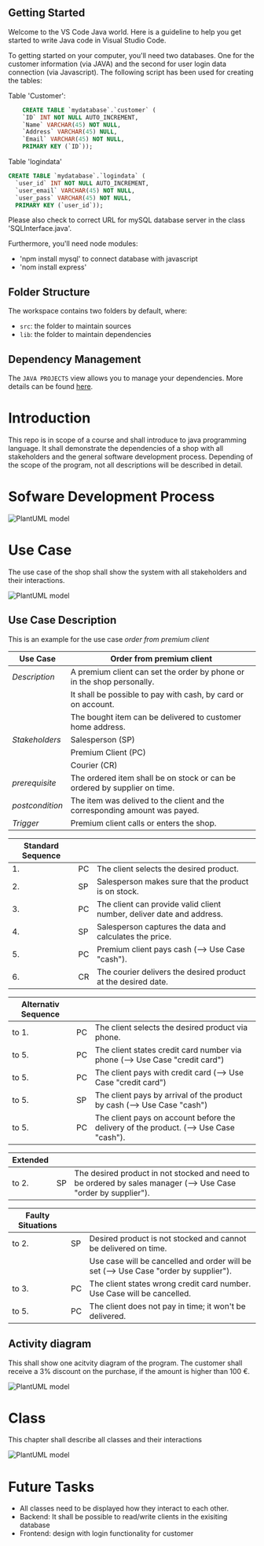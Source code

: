 ## Getting Started

Welcome to the VS Code Java world. Here is a guideline to help you get started to write Java code in Visual Studio Code.

To getting started on your computer, you'll need two databases. One for the customer information (via JAVA) and the second for user login data connection (via Javascript).
The following script has been used for creating the tables:

Table 'Customer':
```sql
    CREATE TABLE `mydatabase`.`customer` (
    `ID` INT NOT NULL AUTO_INCREMENT,
    `Name` VARCHAR(45) NOT NULL,
    `Address` VARCHAR(45) NULL,
    `Email` VARCHAR(45) NOT NULL,
    PRIMARY KEY (`ID`));
```

Table 'logindata'
```sql
CREATE TABLE `mydatabase`.`logindata` (
  `user_id` INT NOT NULL AUTO_INCREMENT,
  `user_email` VARCHAR(45) NOT NULL,
  `user_pass` VARCHAR(45) NOT NULL,
  PRIMARY KEY (`user_id`));
```

Please also check to correct URL for mySQL database server in the class 'SQLInterface.java'.

Furthermore, you'll need node modules:
- 'npm install mysql' to connect database with javascript
- 'nom install express' 

## Folder Structure

The workspace contains two folders by default, where:

- `src`: the folder to maintain sources
- `lib`: the folder to maintain dependencies

## Dependency Management

The `JAVA PROJECTS` view allows you to manage your dependencies. More details can be found [here](https://github.com/microsoft/vscode-java-dependency#manage-dependencies).

# Introduction

This repo is in scope of a course and shall introduce to java programming language.
It shall demonstrate the dependencies of a shop with all stakeholders and the general software development process.
Depending of the scope of the program, not all descriptions will be described in detail.

# Sofware Development Process

<!---
This plantuml has been used:

```plantuml
@startuml
interface interface
(Problem) -down-> (Specification): analyse
(Specification) -down-> (Requirements Specification): identification of requirements
(Requirements Specification) -down-> (Design): design
(Design) -> (Design): refine
(Design) -down-> (Sourcecode): coding
(Sourcecode) -down-> (Executable Program): compile
(Executable Program) -right-> (Output): execute
(Executable Program) -left-> (Test Result): testing
(Test Result) -up-> interface: bug fix
interface -> (Specification)
interface -> (Requirements Specification)
interface -> (Design)
interface -> (Sourcecode)
@enduml
```
-->



![PlantUML model](http://www.plantuml.com/plantuml/svg/VP5DKkim48JtEiKiauKlaCMhB1vhgC055Bbbfae_HXeLuVR8hi8I1hBokFjhM-evPz59YdUAWo1PRK3Rf0vFALuT_966CRw7uHyTdcSOjcoqS0p74-cWtKU6sXajSC5RuGIF89dsQHwhl0aKBQKEL_V2xG__aNbQlZQkW_eIw9kPO3cWcUr6iIG34qTKgZuuJAeN6_bmWocYQoDKYvcIzcl2p-oWVdDfI3ozof9zB38NgJnMx2_UmQxu2xBG1Rcu9IFrRJrMBzDGvefksphHjKna-TQjykV6TkQTWXlPYjohVK_gZ30Mxpu1 "Software Development Process")

# Use Case

The use case of the shop shall show the system with all stakeholders and their interactions.

<!---
This plantuml has been used:

```plantuml
@startuml
skinparam packageStyle rectangle
actor salesperson
actor sales_manager
actor supplier
actor client
actor premium_client
rectangle Shop {
    sales_manager -right- (order by supplier)
    (order by supplier) -right- supplier
    salesperson -right- (order from premium client)
    (order from premium client) -right- premium_client
    salesperson -right- (payment)
    (payment) -right- client
    (order by supplier) .down.> (order from premium client): extends
    (order from premium client) .down.> (payment): includs
    sales_manager -down-|> salesperson
    premium_client -down-|> client
    (cash) -up-|> (payment)
    (credit card) -up-|> (payment)
    (on account) -up-|> (payment)
}
@enduml
```
-->

![PlantUML model](http://www.plantuml.com/plantuml/svg/XL51RiCm3Bld5JfkX_O1FHJzGnzGQBQN6BLbGvQn1Tl-FWT8X3P8jbj8KHGPNueWIusXAtTF6HaZP3HtxDrLnk20dH6aFhWEZII6Wi6LxBWaUcHk4QdjyCBLd8DNQDetoGmok-XhlCsa7e3ha39yTG3mx0a7zlqW1tX9R1jy6zN_TL9lyRgpCBEjXb-RldEAIxGvhvhlpTLZLMdtLCOngh4YdUlwTgMZJHzqFF-Lw0JkKnpPybzqDTCK9_1aGhLbwm4cyU7x_DXgagsAg-wfYS4oj8urjy7w5nXsrWiOPBidIGHeJAea6ugVxjBQrXX-0G00 "Use Case")

## Use Case Description

This is an example for the use case *order from premium client*

| Use Case        | Order from premium client                                                   |
|-----------------|-----------------------------------------------------------------------------|
| *Description*   | A premium client can set the order by phone or in the shop personally.      |
|                 | It shall be possible to pay with cash, by card or on account.               |
|                 | The bought item can be delivered to customer home address.                   |
|*Stakeholders*   | Salesperson                                         (SP)                    |
|                 | Premium Client                                      (PC)                    |
|                 | Courier                                             (CR)                    |
| *prerequisite*  | The ordered item shall be on stock or can be ordered by supplier on time.   |
| *postcondition* | The item was delived to the client and the corresponding amount was payed.  |
| *Trigger*       | Premium client calls or enters the shop.                                    |

| Standard Sequence |    |                                                                      |
|-------------------|----|----------------------------------------------------------------------|
| 1.                | PC | The client selects the desired product.                              |
| 2.                | SP | Salesperson makes sure that the product is on stock.                 |
| 3.                | PC | The client can provide valid client number, deliver date and address. |
| 4.                | SP | Salesperson captures the data and calculates the price.              |
| 5.                | PC | Premium client pays cash (--> Use Case "cash").                      |
| 6.                | CR | The courier delivers the desired product at the desired date.        |
          
| Alternativ Sequence |    |                                                                                       |
|---------------------|----|---------------------------------------------------------------------------------------|
| to 1.               | PC | The client selects the desired product via phone.                                     |
| to 5.               | PC | The client states credit card number via phone (--> Use Case "credit card")           |
| to 5.               | PC | The client pays with credit card (--> Use Case "credit card")                         |
| to 5.               | SP | The client pays by arrival of the product by cash (--> Use Case "cash")               |
| to 5.               | PC | The client pays on account before the delivery of the product. (--> Use Case "cash"). |

| Extended          |    |                                                                      |
|-------------------|----|----------------------------------------------------------------------|
| to 2.             | SP | The desired product in not stocked and need to be ordered by sales manager (--> Use Case "order by supplier"). |

| Faulty Situations   |    |                                                                                       |
|---------------------|----|---------------------------------------------------------------------------------------|
| to 2.               | SP | Desired product is not stocked and cannot be delivered on time.                       |
|                     |    | Use case will be cancelled and order will be set (--> Use Case "order by supplier").  |
| to 3.               | PC | The client states wrong credit card number. Use Case will be cancelled.               |
| to 5.               | PC | The client does not pay in time; it won't be delivered.                               |


## Activity diagram

This shall show one acitvity diagram of the program. The customer shall receive a 3% discount on the purchase, if  the amount is higher than 100 €.

<!---
This plantuml has been used:

```plantuml
@startuml
rectangle Pricecalculation {
    !pragma useVerticalIf on 
    start
    if(price > 100€) then (yes)
     :price = price * 0.97;
    else (no)
    endif
     : final price = price * 1.19;
    stop
}
@enduml
```
-->

![PlantUML model](http://www.plantuml.com/plantuml/svg/NO-n3e8m48RtFiNl1Wu49eD4m-hcv7wfLsnI2cdBO8oBp-DJ-IJMbiaklUJ_lZztlG_amZ8QuLW6ieDXd9sMBCd8nL3GayL38BxDx6WO2Old2xkW8t5IY75AKq-Qj2hcNmEEQEhwytgN23UsAExioqHWdu43yhz5NRMxBcLiFAEmKoRPNhLQ7IXjoU1VRQgcxTOLfbayHH-bUD0N)


# Class

This chapter shall describe all classes and their interactions

<!---
This plantuml has been used:

```plantuml
@startuml
class Bill {
    + double amount
    + double discount
    + double tax
    + Client billReceiver
    + <<create>> Bill()
    + void setDiscount(final double newDiscount)
    + void addInvoice(int quantity, double singlePrice)
    + void setInvoice(final Client receiver)
    + void setTax(final double newTax)
    + void getBillInformation()
    + double getDiscount()
    + double getTax()
    + double getAmount()
    + double calcNetPrice()
    + double totalAmount()
    + Client getBillReceiver()
}

class Client {
    + String name
    + String address
    + <<create>> Client(String name, String address)
    + void setName(String newName)
    + void setAddress(String newAddress)
    + String getName()
    + String getAddress()
}

Bill "*" x--* "1" Client : billReceiver
@enduml
```
-->

![PlantUML model](http://www.plantuml.com/plantuml/svg/RLBDRi8m3Bxp555F7OF3hXD2iEt21KtRNi0afegKE5hY0jEqTry0PwBfUcg_7zjVxLLYYDnxDz4EKb9FrZdrFL7vkLScz3k72dpeYOUOiKcFKOQJ0C_E8h7QvN9lgD4UC0gpMEY8mBXSNfgrTu8VWZKg8Rz8vNPl2LofJ7WinC00ncmelsbiBR7wx87OyjUi-9Abpk5hp8AwaVYaZmmSPTXQ_06dqK0P6yWwv7EY3Ur3zC0sK0bNJDrDl9gwzXYZQ_-VN8FJM-HBi9hZmE0gcyIJ4SjAClqpaSsBekp-dQEbJX5u729WJCIKHjkK0ksDSLPvwf-wpPe_FHxFdxLaVNNUg0GfGY4wgJQ6HN-DUZdlPjgeqtm-LSr3Ks8_3azrXMHwxtu1)

# Future Tasks

- All classes need to be displayed how they interact to each other.
- Backend: It shall be possible to read/write clients in the exisiting database
- Frontend: design with login functionality for customer